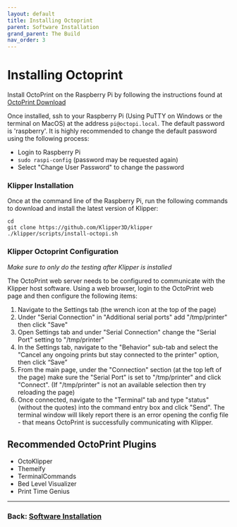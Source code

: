 ```yaml
---
layout: default
title: Installing Octoprint
parent: Software Installation
grand_parent: The Build
nav_order: 3
---
```


# Installing Octoprint

Install OctoPrint on the Raspberry Pi by following the instructions found at [OctoPrint Download](https://octoprint.org/download/)

Once installed, ssh to your Raspberry Pi (Using PuTTY on Windows or the terminal on MacOS) at the address `pi@octopi.local`.  The default password is 'raspberry'.  It is highly recommended to change the default password using the following process:

* Login to Raspberry Pi
* `sudo raspi-config` (password may be requested again)
* Select "Change User Password" to change the password

### Klipper Installation

Once at the command line of the Raspberry Pi, run the following commands to download and install the latest version of Klipper:

```
cd
git clone https://github.com/Klipper3D/klipper
./klipper/scripts/install-octopi.sh
```

### Klipper Octoprint Configuration

_Make sure to only do the testing after Klipper is installed_

The OctoPrint web server needs to be configured to communicate with the Klipper host software. Using a web browser, login to the OctoPrint web page and then configure the following items:

1. Navigate to the Settings tab (the wrench icon at the top of the page)
2. Under "Serial Connection" in "Additional serial ports" add "/tmp/printer" then click "Save"
3. Open Settings tab and under "Serial Connection" change the "Serial Port" setting to "/tmp/printer"
4. In the Settings tab, navigate to the "Behavior" sub-tab and select the "Cancel any ongoing prints but stay connected to the printer" option, then click “Save”
5. From the main page, under the "Connection" section (at the top left of the page) make sure the "Serial Port" is set to "/tmp/printer" and click "Connect". (If "/tmp/printer" is not an available selection then try reloading the page)
6. Once connected, navigate to the "Terminal" tab and type "status" (without the quotes) into the command entry box and click "Send". The terminal window will likely report there is an error opening the config file - that means OctoPrint is successfully communicating with Klipper.


## Recommended OctoPrint Plugins
* OctoKlipper
* Themeify
* TerminalCommands
* Bed Level Visualizer
* Print Time Genius

---
### Back: [Software Installation](./index.md)

